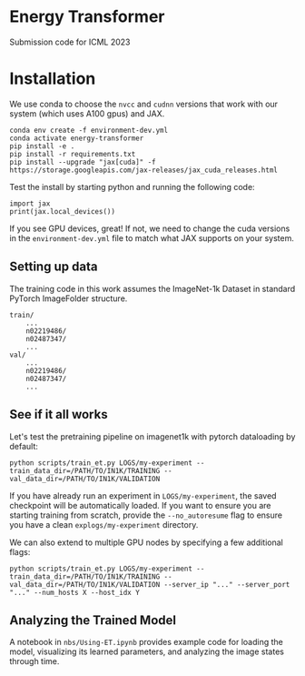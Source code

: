 # Energy Transformer

Submission code for ICML 2023

# Installation

We use conda to choose the `nvcc` and `cudnn` versions that work with our system (which uses A100 gpus) and JAX.

```
conda env create -f environment-dev.yml
conda activate energy-transformer
pip install -e .
pip install -r requirements.txt
pip install --upgrade "jax[cuda]" -f https://storage.googleapis.com/jax-releases/jax_cuda_releases.html
```

Test the install by starting python and running the following code:

```
import jax
print(jax.local_devices())
```

If you see GPU devices, great! If not, we need to change the cuda versions in the `environment-dev.yml` file to match what JAX supports on your system.

## Setting up data

The training code in this work assumes the ImageNet-1k Dataset in standard PyTorch ImageFolder structure. 

```
train/
    ...
    n02219486/
    n02487347/
    ...
val/
    ...
    n02219486/
    n02487347/
    ...
```

## See if it all works

Let's test the pretraining pipeline on imagenet1k with pytorch dataloading by default:

```
python scripts/train_et.py LOGS/my-experiment --train_data_dir=/PATH/TO/IN1K/TRAINING --val_data_dir=/PATH/TO/IN1K/VALIDATION 
```

If you have already run an experiment in `LOGS/my-experiment`, the saved checkpoint will be automatically loaded. If you want to ensure you are starting training from scratch, provide the `--no_autoresume` flag to ensure you have a clean `explogs/my-experiment` directory.

We can also extend to multiple GPU nodes by specifying a few additional flags:

```
python scripts/train_et.py LOGS/my-experiment --train_data_dir=/PATH/TO/IN1K/TRAINING --val_data_dir=/PATH/TO/IN1K/VALIDATION --server_ip "..." --server_port "..." --num_hosts X --host_idx Y
```

## Analyzing the Trained Model
A notebook in `nbs/Using-ET.ipynb` provides example code for loading the model, visualizing its learned parameters, and analyzing the image states through time.
